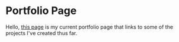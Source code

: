 # Portfolio Page

Hello, <a href="https://justinvert.github.io/">this page</a> is my current portfolio page that links to some of the projects I've created thus far.
